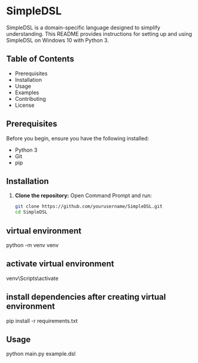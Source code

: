 # SimpleDSL

SimpleDSL is a domain-specific language designed to simplify understanding. This README provides instructions for setting up and using SimpleDSL on Windows 10 with Python 3.

## Table of Contents
- Prerequisites
- Installation
- Usage
- Examples
- Contributing
- License

## Prerequisites
Before you begin, ensure you have the following installed:
- Python 3
- Git
- pip

## Installation

1. **Clone the repository:**
   Open Command Prompt and run:
   ```sh
   git clone https://github.com/yourusername/SimpleDSL.git
   cd SimpleDSL

## virtual environment

python -m venv venv

## activate virtual environment
venv\Scripts\activate

## install dependencies after creating virtual environment

pip install -r requirements.txt

## Usage
python main.py example.dsl
